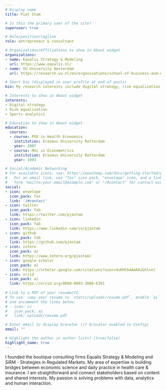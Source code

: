```yaml
---
# Display name
title: Piet Stam

# Is this the primary user of the site?
superuser: true

# Role/position/tagline
role: entrepreneur & consultant

# Organizations/Affiliations to show in About widget
organizations:
- name: Equalis Strategy & Modeling
  url: https://www.equalis.nl/
- name: VU University Amsterdam
  url: https://research.vu.nl/en/organisations/school-of-business-and-economics

# Short bio (displayed in user profile at end of posts)
bio: My research interests include digital strategy, risk equalization and sports analytics.

# Interests to show in About widget
interests:
- Digital strategy
- Risk equalization
- Sports analytics

# Education to show in About widget
education:
  courses:
  - course: PhD in Health Economics
    institution: Erasmus University Rotterdam
    year: 2007
  - course: MSc in Econometrics
    institution: Erasmus University Rotterdam
    year: 1993

# Social/Academic Networking
# For available icons, see: https://wowchemy.com/docs/getting-started/page-builder/#icons
#   For an email link, use "fas" icon pack, "envelope" icon, and a link in the
#   form "mailto:your-email@example.com" or "/#contact" for contact widget.
social:
- icon: envelope
  icon_pack: fas
  link: '/#contact'
- icon: twitter
  icon_pack: fab
  link: https://twitter.com/pjastam
- icon: linkedin
  icon_pack: fab
  link: https://www.linkedin.com/in/pjastam
- icon: github
  icon_pack: fab
  link: https://github.com/pjastam
- icon: zotero
  icon_pack: ai
  link: https://www.zotero.org/pjastam/
- icon: google-scholar
  icon_pack: ai
  link: https://scholar.google.com/citations?user=4vKHtb4AAAAJ&hl=nl
- icon: orcid
  icon_pack: ai
  link: https://orcid.org/0000-0003-3680-6391
  
# Link to a PDF of your resume/CV.
# To use: copy your resume to `static/uploads/resume.pdf`, enable `ai` icons in `params.toml`, 
# and uncomment the lines below.
# - icon: cv
#   icon_pack: ai
#   link: uploads/resume.pdf

# Enter email to display Gravatar (if Gravatar enabled in Config)
email: ""

# Highlight the author in author lists? (true/false)
highlight_name: true
---
```


I founded the boutique consulting firms Equalis Strategy & Modeling and SiRM - Strategies in Regulated Markets. My area of expertise is building bridges between economic science and daily practice in health care & insurance. I am straightforward and connect stakeholders based on content and shared interests. My passion is solving problems with data, analytics and human interaction.

<!--
{{< icon name="download" pack="fas" >}} Download my {{< staticref "uploads/demo_resume.pdf" "newtab" >}}resumé{{< /staticref >}}.
-->
